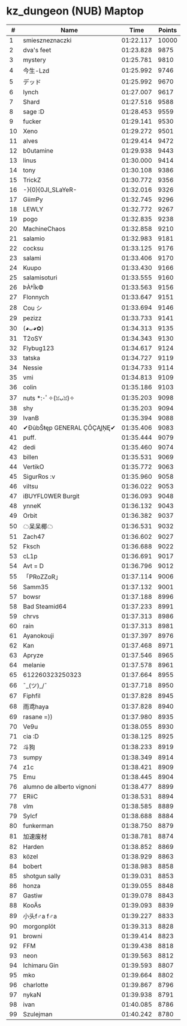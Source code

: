 # kz_dungeon (NUB) Maptop

|  # | Name | Time | Points |
|-------------- | -------------- | -------------- | -------------- | 
| 1 | smieszneznaczki | 01:22.117 | 10000 | 
| 2 | dva's feet | 01:23.828 | 9875 | 
| 3 | mystery | 01:25.781 | 9810 | 
| 4 | 今生-Lzd | 01:25.992 | 9746 | 
| 5 | デッド | 01:25.992 | 9670 | 
| 6 | lynch | 01:27.007 | 9617 | 
| 7 | Shard | 01:27.516 | 9588 | 
| 8 | sage :D | 01:28.453 | 9559 | 
| 9 | fucker | 01:29.141 | 9530 | 
| 10 | Xeno | 01:29.272 | 9501 | 
| 11 | alves | 01:29.414 | 9472 | 
| 12 | b0utamine | 01:29.938 | 9443 | 
| 13 | linus | 01:30.000 | 9414 | 
| 14 | tony | 01:30.108 | 9386 | 
| 15 | TrickZ | 01:30.772 | 9356 | 
| 16 | -}{0}{0JI_SLaYeR- | 01:32.016 | 9326 | 
| 17 | GiimPy | 01:32.745 | 9296 | 
| 18 | LEWLY | 01:32.772 | 9267 | 
| 19 | pogo | 01:32.835 | 9238 | 
| 20 | MachineChaos | 01:32.858 | 9210 | 
| 21 | salamio | 01:32.983 | 9181 | 
| 22 | cocksu | 01:33.125 | 9176 | 
| 23 | salami | 01:33.406 | 9170 | 
| 24 | Kuupo | 01:33.430 | 9166 | 
| 25 | salamisoturi | 01:33.555 | 9160 | 
| 26 | ÞÀ†Îk© | 01:33.563 | 9156 | 
| 27 | Flonnych | 01:33.647 | 9151 | 
| 28 | Cou シ | 01:33.694 | 9146 | 
| 29 | pezizz | 01:33.733 | 9141 | 
| 30 | (◕ᴗ◕✿) | 01:34.313 | 9135 | 
| 31 | T2oSY | 01:34.343 | 9130 | 
| 32 | Flybug123 | 01:34.617 | 9124 | 
| 33 | tatska | 01:34.727 | 9119 | 
| 34 | Nessie | 01:34.733 | 9114 | 
| 35 | vmi | 01:34.813 | 9109 | 
| 36 | colin | 01:35.186 | 9103 | 
| 37 | nuts *:･ﾟ✧(ꈍᴗꈍ)✧ | 01:35.203 | 9098 | 
| 38 | shy | 01:35.203 | 9094 | 
| 39 | IvanB | 01:35.394 | 9088 | 
| 40 | ✔ĐûbŠŧęp GENERAL ÇŌÇĄĮŅĘ✔ | 01:35.406 | 9083 | 
| 41 | puff. | 01:35.444 | 9079 | 
| 42 | dedi | 01:35.460 | 9074 | 
| 43 | billen | 01:35.531 | 9069 | 
| 44 | VertikO | 01:35.772 | 9063 | 
| 45 | SigurRos :v | 01:35.960 | 9058 | 
| 46 | viltsu | 01:36.022 | 9053 | 
| 47 | iBUYFL0WER Burgit | 01:36.093 | 9048 | 
| 48 | ynneK | 01:36.132 | 9043 | 
| 49 | Orbit | 01:36.382 | 9037 | 
| 50 | ☁呆呆椰☁ | 01:36.531 | 9032 | 
| 51 | Zach47 | 01:36.602 | 9027 | 
| 52 | Fksch | 01:36.688 | 9022 | 
| 53 | cL1p | 01:36.691 | 9017 | 
| 54 | Avt = D | 01:36.796 | 9012 | 
| 55 | 「PRoZZoR」 | 01:37.114 | 9006 | 
| 56 | Samm35 | 01:37.132 | 9001 | 
| 57 | bowsr | 01:37.188 | 8996 | 
| 58 | Bad Steamid64 | 01:37.233 | 8991 | 
| 59 | chrvs | 01:37.313 | 8986 | 
| 60 | rain | 01:37.313 | 8981 | 
| 61 | Ayanokouji | 01:37.397 | 8976 | 
| 62 | Kan | 01:37.468 | 8971 | 
| 63 | Apryze | 01:37.546 | 8965 | 
| 64 | melanie | 01:37.578 | 8961 | 
| 65 | 612260323250323 | 01:37.664 | 8955 | 
| 66 | ¯\_(ツ)_/¯ | 01:37.718 | 8950 | 
| 67 | Fiphfil | 01:37.828 | 8945 | 
| 68 | 雨鸢haya | 01:37.828 | 8940 | 
| 69 | rasane =)) | 01:37.980 | 8935 | 
| 70 | Ve9u | 01:38.055 | 8930 | 
| 71 | cia :D | 01:38.125 | 8925 | 
| 72 | 斗狗 | 01:38.233 | 8919 | 
| 73 | sumpy | 01:38.349 | 8914 | 
| 74 | z1c | 01:38.421 | 8909 | 
| 75 | Emu | 01:38.445 | 8904 | 
| 76 | alumno de alberto vignoni | 01:38.477 | 8899 | 
| 77 | ERiiC | 01:38.531 | 8894 | 
| 78 | vlm | 01:38.585 | 8889 | 
| 79 | Sylcf | 01:38.688 | 8884 | 
| 80 | funkerman | 01:38.750 | 8879 | 
| 81 | 加速废材 | 01:38.781 | 8874 | 
| 82 | Harden | 01:38.852 | 8869 | 
| 83 | közel | 01:38.929 | 8863 | 
| 84 | bobert | 01:38.983 | 8858 | 
| 85 | shotgun sally | 01:39.031 | 8853 | 
| 86 | honza | 01:39.055 | 8848 | 
| 87 | Gastiw | 01:39.078 | 8843 | 
| 88 | KooÄs | 01:39.093 | 8839 | 
| 89 | 小头f♂a f♂a | 01:39.227 | 8833 | 
| 90 | morgonplöt | 01:39.313 | 8828 | 
| 91 | browni | 01:39.414 | 8823 | 
| 92 | FFM | 01:39.438 | 8818 | 
| 93 | neon | 01:39.563 | 8812 | 
| 94 | Ichimaru Gin | 01:39.593 | 8807 | 
| 95 | mko | 01:39.664 | 8802 | 
| 96 | charlotte | 01:39.867 | 8796 | 
| 97 | nykaN | 01:39.938 | 8791 | 
| 98 | ivan | 01:40.085 | 8786 | 
| 99 | Szulejman | 01:40.242 | 8780 | 

